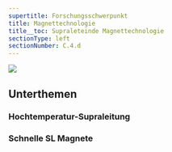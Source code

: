 ```yaml
---
supertitle: Forschungsschwerpunkt
title: Magnettechnologie
title__toc: Supraleteinde Magnettechnologie
sectionType: left
sectionNumber: C.4.d
---
```


<div class="spread--left spread-area--research-agenda-topic">

![](@befide/bf2035-report/src/astro/assets/svg/agenda/agenda.topics.magnet-technology.svg)

</div>

<div class="spread--left spread-area--intro">

<p class="md"><lorem add="10s"/></p>

</div>

<div class="spread--left spread-area--c-3_3">

## Unterthemen

### Hochtemperatur-Supraleitung

<p class="md"><lorem add="15s"/></p>

### Schnelle SL Magnete

<p class="md"><lorem add="15s"/></p>
